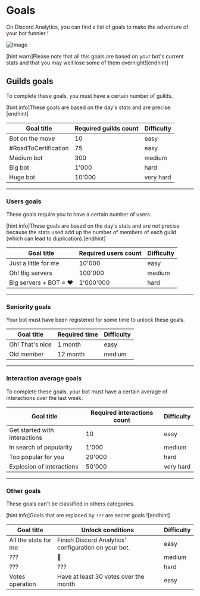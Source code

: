 # Goals

On Discord Analytics, you can find a list of goals to make the adventure of your bot funnier !

![Image](https://i.imgur.com/VlfOEmN.png)

[hint warn]Please note that all this goals are based on your bot's current stats and that you may well lose some of them overnight![endhint]

## Guilds goals

To complete these goals, you must have a certain number of guilds.

[hint info]These goals are based on the day's stats and are precise.[endhint]

| Goal title           | Required guilds count | Difficulty |
| -------------------- | --------------------- | ---------- |
| Bot on the move      | 10                    | easy       |
| #RoadToCertification | 75                    | easy       |
| Medium bot           | 300                   | medium     |
| Big bot              | 1'000                 | hard       |
| Huge bot             | 10'000                | very hard  |

***

### Users goals

These goals require you to have a certain number of users.

[hint info]These goals are based on the day's stats and are not precise because the stats used add up the number of members of each guild (which can lead to duplication).[endhint]

| Goal title             | Required users count | Difficulty |
|------------------------|----------------------|------------|
| Just a little for me   | 10'000               | easy       |
| Oh! Big servers        | 100'000              | medium     |
| Big servers + BOT = ♥  | 1'000'000            | hard       |

***

### Seniority goals

Your bot must have been registered for some time to unlock these goals.

| Goal title      | Required time | Difficulty |
| --------------- | ------------- | ---------- |
| Oh! That's nice | 1 month       | easy       |
| Old member      | 12 month      | medium     |

***

### Interaction average goals

To complete these goals, your bot must have a certain average of interactions over the last week.

| Goal title                    | Required interactions count | Difficulty |
| ----------------------------- | --------------------------- | ---------- |
| Get started with interactions | 10                          | easy       |
| In search of popularity       | 1'000                       | medium     |
| Too popular for you           | 20'000                      | hard       |
| Explosion of interactions     | 50'000                      | very hard  |

***

### Other goals

These goals can't be classified in others categories.

[hint info]Goals that are replaced by `???` are secret goals ![endhint]

| Goal title            | Unlock conditions                                    | Difficulty |
| --------------------- | ---------------------------------------------------- | ---------- |
| All the stats for me  | Finish Discord Analytics' configuration on your bot. | easy       |
| ???                   | 🥖                                                   | medium     |
| ???                   | ???                                                  | hard       |
| Votes operation       | Have at least 30 votes over the month                | easy       |
